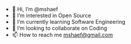 - 👋 Hi, I’m @mshaef
- 👀 I’m interested in Open Source
- 🌱 I’m currently learning Software Engineering
- 💞️ I’m looking to collaborate on Coding
- 📫 How to reach me mshaef@gmail.com

<!---
mshaef/mshaef is a ✨ special ✨ repository because its `README.md` (this file) appears on your GitHub profile.
You can click the Preview link to take a look at your changes.
--->

